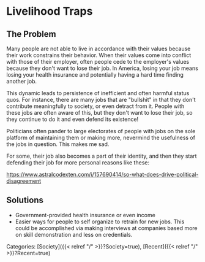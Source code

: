 # Livelihood Traps

## The Problem

Many people are not able to live in accordance with their values because their
work constrains their behavior.
When their values come into conflict with those of their employer, often people
cede to the employer's values because they don't want to lose their job.
In America, losing your job means losing your health insurance and potentially
having a hard time finding another job.

This dynamic leads to persistence of inefficient and often harmful status quos.
For instance, there are many jobs that are "bullshit" in that they don't
contribute meaningfully to society, or even detract from it.
People with these jobs are often aware of this, but they don't want to lose
their job, so they continue to do it and even defend its existence!

Politicians often pander to large electorates of people with jobs on the sole
platform of maintaining them or making more, nevermind the usefulness of the
jobs in question.  This makes me sad.

For some, their job also becomes a part of their identity, and then they start
defending their job for more personal reasons like these:

https://www.astralcodexten.com/i/157690414/so-what-does-drive-political-disagreement

## Solutions

- Government-provided health insurance or even income
- Easier ways for people to self organize to retrain for new jobs.
  This could be accomplished via making interviews at companies based more on
  skill demonstration and less on credentials.

Categories: [Society]({{< relref "/" >}}?Society=true),
[Recent]({{< relref "/" >}}?Recent=true)
